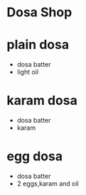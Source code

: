 # Dosa Shop

# plain dosa
* dosa batter
* light oil

# karam dosa
* dosa batter
* karam

# egg dosa
* dosa batter
* 2 eggs,karam and oil
